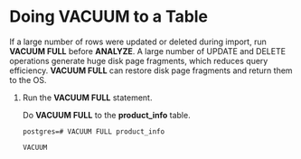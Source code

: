 # Doing VACUUM to a Table<a name="EN-US_TOPIC_0242370297"></a>

If a large number of rows were updated or deleted during import, run  **VACUUM FULL**  before  **ANALYZE**. A large number of UPDATE and DELETE operations generate huge disk page fragments, which reduces query efficiency.  **VACUUM FULL**  can restore disk page fragments and return them to the OS.

1.  Run the  **VACUUM FULL**  statement.

    Do  **VACUUM FULL**  to the  **product\_info**  table.

    ```
    postgres=# VACUUM FULL product_info
    ```

    ```
    VACUUM
    ```


